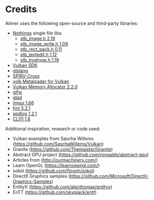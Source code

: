 # Credits

Alimer uses the following open-source and third-party libraries:

- [Nothings](https://github.com/nothings/stb) single file libs.
  - [stb_image.h 2.19](https://github.com/nothings/stb/blob/master/stb_image.h)
  - [stb_image_write.h 1.09](https://github.com/nothings/stb/blob/master/stb_image_write.h)
  - [stb_rect_pack.h 0.11](https://github.com/nothings/stb/blob/master/stb_rect_pack.h)
  - [stb_textedit.h 1.12](https://github.com/nothings/stb/blob/master/stb_textedit.h)
  - [stb_truetype.h 1.19](https://github.com/nothings/stb/blob/master/stb_truetype.h)
- [Vulkan SDK](https://lunarg.com/vulkan-sdk/)
- [glslang](https://github.com/KhronosGroup/glslang)
- [SPIRV-Cross](https://github.com/KhronosGroup/SPIRV-Cross)
- [volk Metaloader for Vulkan](https://github.com/zeux/volk)
- [Vulkan Memory Allocator 2.2.0](https://github.com/GPUOpen-LibrariesAndSDKs/VulkanMemoryAllocator)
- [glfw](https://www.glfw.org)
- [glad](https://glad.dav1d.de/)
- [imgui 1.66](https://github.com/ocornut/imgui)
- [fmt 5.2.1](http://fmtlib.net)
- [spdlog 1.2.1](https://github.com/gabime/spdlog)
- [CLI11 1.6](https://github.com/CLIUtils/CLI11)

Additional inspiration, research or code used:

- Vulkan examples from Sascha Willems (https://github.com/SaschaWillems/Vulkan)
- Granite (https://github.com/Themaister/Granite)
- Abstract GPU project (https://github.com/ronsaldo/abstract-gpu)
- Articles from (http://ourmachinery.com/)
- Learn OpenGL (https://learnopengl.com/)
- sokol (https://github.com/floooh/sokol)
- DirectX Graphics samples (https://github.com/Microsoft/DirectX-Graphics-Samples)
- EntityX (https://github.com/alecthomas/entityx)
- EnTT (https://github.com/skypjack/entt)
